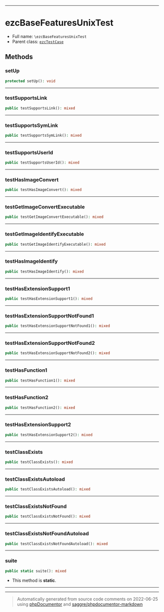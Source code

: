 ***

# ezcBaseFeaturesUnixTest





* Full name: `\ezcBaseFeaturesUnixTest`
* Parent class: [`ezcTestCase`](./ezcTestCase.md)




## Methods


### setUp



```php
protected setUp(): void
```











***

### testSupportsLink



```php
public testSupportsLink(): mixed
```











***

### testSupportsSymLink



```php
public testSupportsSymLink(): mixed
```











***

### testSupportsUserId



```php
public testSupportsUserId(): mixed
```











***

### testHasImageConvert



```php
public testHasImageConvert(): mixed
```











***

### testGetImageConvertExecutable



```php
public testGetImageConvertExecutable(): mixed
```











***

### testGetImageIdentifyExecutable



```php
public testGetImageIdentifyExecutable(): mixed
```











***

### testHasImageIdentify



```php
public testHasImageIdentify(): mixed
```











***

### testHasExtensionSupport1



```php
public testHasExtensionSupport1(): mixed
```











***

### testHasExtensionSupportNotFound1



```php
public testHasExtensionSupportNotFound1(): mixed
```











***

### testHasExtensionSupportNotFound2



```php
public testHasExtensionSupportNotFound2(): mixed
```











***

### testHasFunction1



```php
public testHasFunction1(): mixed
```











***

### testHasFunction2



```php
public testHasFunction2(): mixed
```











***

### testHasExtensionSupport2



```php
public testHasExtensionSupport2(): mixed
```











***

### testClassExists



```php
public testClassExists(): mixed
```











***

### testClassExistsAutoload



```php
public testClassExistsAutoload(): mixed
```











***

### testClassExistsNotFound



```php
public testClassExistsNotFound(): mixed
```











***

### testClassExistsNotFoundAutoload



```php
public testClassExistsNotFoundAutoload(): mixed
```











***

### suite



```php
public static suite(): mixed
```



* This method is **static**.







***


***
> Automatically generated from source code comments on 2022-06-25 using [phpDocumentor](http://www.phpdoc.org/) and [saggre/phpdocumentor-markdown](https://github.com/Saggre/phpDocumentor-markdown)
